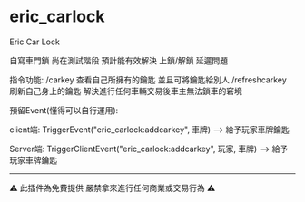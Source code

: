 # eric_carlock
Eric Car Lock

自寫車門鎖 尚在測試階段
預計能有效解決 上鎖/解鎖 延遲問題

指令功能:
/carkey 查看自己所擁有的鑰匙 並且可將鑰匙給別人
/refreshcarkey 刷新自己身上的鑰匙 解決進行任何車輛交易後車主無法鎖車的窘境

預留Event(懂得可以自行運用):

client端:
TriggerEvent("eric_carlock:addcarkey", 車牌) --> 給予玩家車牌鑰匙

Server端:
TriggerClientEvent("eric_carlock:addcarkey", 玩家, 車牌) --> 給予玩家車牌鑰匙

----------------------------------------------------------------------------------------
⚠ 此插件為免費提供 嚴禁拿來進行任何商業或交易行為 ⚠

